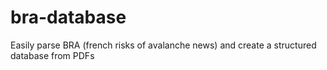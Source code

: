 # bra-database
Easily parse BRA (french risks of avalanche news) and create a structured database from PDFs
